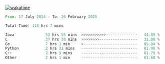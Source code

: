 [![wakatime](https://wakatime.com/badge/user/5970ac98-85fb-4bfd-a7d8-142e7d5bd274.svg)](https://wakatime.com/@5970ac98-85fb-4bfd-a7d8-142e7d5bd274)

<!--START_SECTION:waka-->

```rust
From: 17 July 2024 - To: 26 February 2025

Total Time: 118 hrs 7 mins

Java              53 hrs 55 mins  >>>>>>>>>>>--------------   44.89 %
C                 37 hrs 20 mins  >>>>>>>>-----------------   31.08 %
Go                7 hrs 1 min     >------------------------   05.84 %
Python            2 hrs 21 mins   -------------------------   01.96 %
C++               2 hrs 9 mins    -------------------------   01.79 %
Other             2 hrs 1 min     -------------------------   01.68 %
```

<!--END_SECTION:waka-->
